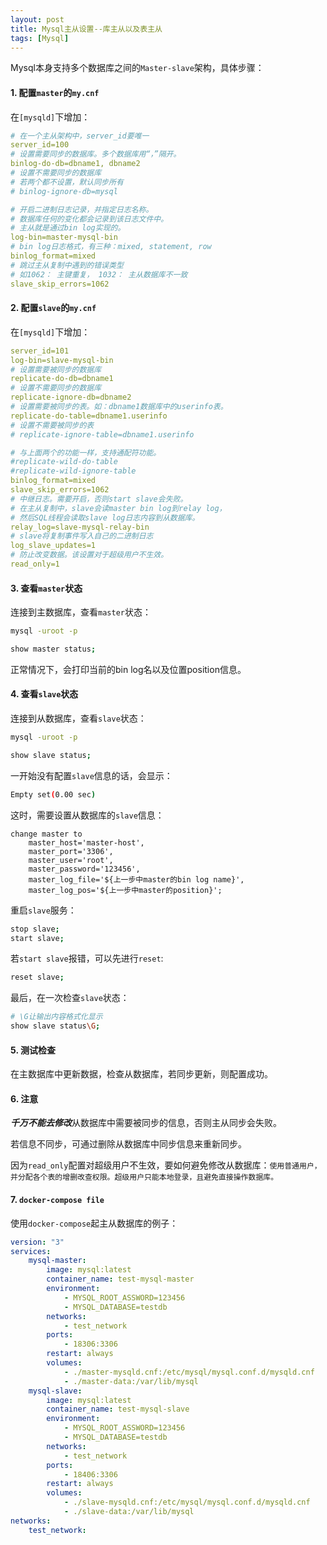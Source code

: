```yaml
---
layout: post
title: Mysql主从设置--库主从以及表主从
tags: [Mysql]
---
```


Mysql本身支持多个数据库之间的`Master-slave`架构，具体步骤：

#### 1. 配置`master`的`my.cnf`

在`[mysqld]`下增加：

```yaml
# 在一个主从架构中，server_id要唯一
server_id=100
# 设置需要同步的数据库。多个数据库用“，”隔开。
binlog-do-db=dbname1, dbname2
# 设置不需要同步的数据库
# 若两个都不设置，默认同步所有
# binlog-ignore-db=mysql

# 开启二进制日志记录，并指定日志名称。
# 数据库任何的变化都会记录到该日志文件中。
# 主从就是通过bin log实现的。
log-bin=master-mysql-bin
# bin log日志格式，有三种：mixed, statement, row
binlog_format=mixed
# 跳过主从复制中遇到的错误类型
# 如1062： 主键重复， 1032： 主从数据库不一致
slave_skip_errors=1062
```

#### 2. 配置`slave`的`my.cnf`

在`[mysqld]`下增加：

```yaml
server_id=101
log-bin=slave-mysql-bin
# 设置需要被同步的数据库
replicate-do-db=dbname1
# 设置不需要同步的数据库
replicate-ignore-db=dbname2
# 设置需要被同步的表。如：dbname1数据库中的userinfo表。
replicate-do-table=dbname1.userinfo
# 设置不需要被同步的表
# replicate-ignore-table=dbname1.userinfo

# 与上面两个的功能一样，支持通配符功能。
#replicate-wild-do-table
#replicate-wild-ignore-table
binlog_format=mixed
slave_skip_errors=1062
# 中继日志。需要开启，否则start slave会失败。
# 在主从复制中，slave会读master bin log到relay log，
# 然后SQL线程会读取slave log日志内容到从数据库。
relay_log=slave-mysql-relay-bin
# slave将复制事件写入自己的二进制日志
log_slave_updates=1
# 防止改变数据。该设置对于超级用户不生效。
read_only=1
```

#### 3. 查看`master`状态

连接到主数据库，查看`master`状态：

```bash
mysql -uroot -p

show master status;
```

正常情况下，会打印当前的bin log名以及位置position信息。

#### 4. 查看`slave`状态

连接到从数据库，查看`slave`状态：

```bash
mysql -uroot -p

show slave status;
```

一开始没有配置`slave`信息的话，会显示：

```bash
Empty set(0.00 sec)
```

这时，需要设置从数据库的`slave`信息：

```mysql
change master to
	master_host='master-host',
	master_port='3306',
	master_user='root',
	master_password='123456',
	master_log_file='${上一步中master的bin log name}',
	master_log_pos='${上一步中master的position}';
```

重启`slave`服务：

```bash
stop slave;
start slave;
```

若`start slave`报错，可以先进行`reset`:

```bash
reset slave;
```

最后，在一次检查`slave`状态：

```bash
# \G让输出内容格式化显示
show slave status\G;
```

#### 5. 测试检查

在主数据库中更新数据，检查从数据库，若同步更新，则配置成功。

#### 6. 注意

***千万不能去修改***从数据库中需要被同步的信息，否则主从同步会失败。

若信息不同步，可通过删除从数据库中同步信息来重新同步。

因为`read_only`配置对超级用户不生效，要如何避免修改从数据库：`使用普通用户，并分配各个表的增删改查权限。超级用户只能本地登录，且避免直接操作数据库。`

#### 7. `docker-compose file`

使用`docker-compose`起主从数据库的例子：

```yaml
version: "3"
services:
	mysql-master:
		image: mysql:latest
		container_name: test-mysql-master
		environment:
			- MYSQL_ROOT_ASSWORD=123456
			- MYSQL_DATABASE=testdb
		networks:
			- test_network
		ports:
			- 18306:3306
		restart: always
		volumes:
			- ./master-mysqld.cnf:/etc/mysql/mysql.conf.d/mysqld.cnf
			- ./master-data:/var/lib/mysql
	mysql-slave:
		image: mysql:latest
		container_name: test-mysql-slave
		environment:
			- MYSQL_ROOT_ASSWORD=123456
			- MYSQL_DATABASE=testdb
		networks:
			- test_network
		ports:
			- 18406:3306
		restart: always
		volumes:
			- ./slave-mysqld.cnf:/etc/mysql/mysql.conf.d/mysqld.cnf
			- ./slave-data:/var/lib/mysql
networks:
	test_network:
```





